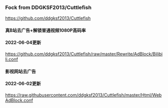 ### Fock from DDGKSF2013/Cuttlefish
https://github.com/ddgksf2013/Cuttlefish

#### 真B站去广告+解锁普通视频1080P高码率
#### 2022-06-04更新
https://github.com/ddgksf2013/Cuttlefish/raw/master/Rewrite/AdBlock/Bilibili.conf

#### 影视网站去广告
#### 2022-06-02更新
https://raw.githubusercontent.com/ddgksf2013/Cuttlefish/master/Html/WebAdBlock.conf
